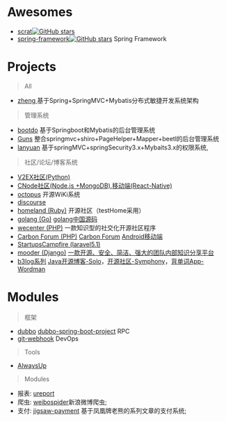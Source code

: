 

# Awesomes

- [scrat](https://github.com/scrat-team/scrat)[![GitHub stars](https://img.shields.io/github/stars/scrat-team/scrat.svg?style=social&label=Star)](https://github.com/scrat-team/scrat)
- [spring-framework](https://github.com/spring-projects/spring-framework)[![GitHub stars](https://img.shields.io/github/stars/spring-projects/spring-framework.svg?style=social&label=Star)](https://github.com/spring-projects/spring-framework) Spring Framework 

# Projects

> All

- [zheng ](https://github.com/shuzheng/zheng) 基于Spring+SpringMVC+Mybatis分布式敏捷开发系统架构

> 管理系统

- [bootdo](https://gitee.com/lcg0124/bootdo) 基于Springboot和Mybatis的后台管理系统
- [Guns](https://github.com/abel533/guns)  整合springmvc+shiro+PageHelper+Mapper+beetl的后台管理系统
- [lanyuan](https://github.com/lanyuancom/lanyuan)  基于springMVC+springSecurity3.x+Mybaits3.x的权限系统,

> 社区/论坛/博客系统

- [V2EX社区(Python)](https://github.com/livid/v2ex)
- [CNode社区(Node.js +MongoDB)](https://github.com/cnodejs/nodeclub/),[移动端(React-Native)](https://github.com/soliury/noder-react-native)    
- [octopus](https://github.com/livechat/octopus)  开源WiKi系统
- [discourse](https://github.com/discourse/discourse) 
- [homeland (Ruby)](https://github.com/ruby-china/homeland)   开源社区（testHome采用）
- [golang (Go)](https://github.com/jimmykuu/gopher)  [golang中国源码](https://www.golangtc.com)
- [wecenter (PHP)](https://github.com/wecenter/wecenter )  一款知识型的社交化开源社区程序
- [Carbon Forum (PHP)](https://github.com/lincanbin/Carbon-Forum)  [Carbon Forum](https://www.94cb.com) [Android移动端 ](https://github.com/lincanbin/Android-Carbon-Forum)
- [StartupsCampfire (laravel5.1)](https://github.com/EdenChan/StartupsCampfire)
- [mooder (Django)](https://github.com/phith0n/mooder)   [一款开源、安全、简洁、强大的团队内部知识分享平台](https://phith0n.github.io/mooder/)
- [b3log系列](http://b3log.org/) [Java开源博客-Solo](https://github.com/b3log/solo)，[开源社区-Symphony](https://github.com/b3log/symphony)，[背单词App-Wordman](https://github.com/b3log/wordman)


# Modules

> 框架

- [dubbo](https://github.com/alibaba/dubbo)  [dubbo-spring-boot-project](https://github.com/dubbo/dubbo-spring-boot-project)  RPC 
- [git-webhook](https://github.com/NetEaseGame/git-webhook)  DevOps  

> Tools

- [AlwaysUp](https://www.coretechnologies.com/products/AlwaysUp/)

> Modules

- 报表: [ureport](https://github.com/youseries/ureport)
- 爬虫:  [weibospider](https://github.com/SpiderClub/weibospider)新浪微博爬虫;  
- 支付: [jigsaw-payment](https://github.com/jigsaw-projects/jigsaw-payment) 基于凤凰牌老熊的系列文章的支付系统;  



